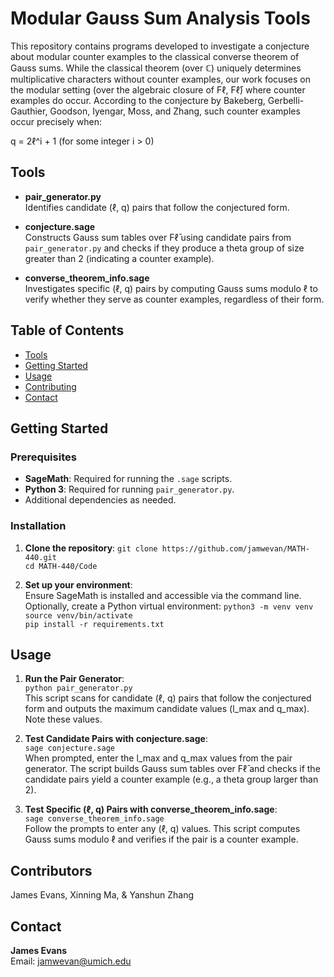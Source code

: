 # Modular Gauss Sum Analysis Tools

This repository contains programs developed to investigate a conjecture about modular counter examples to the classical converse theorem of Gauss sums. While the classical theorem (over ℂ) uniquely determines multiplicative characters without counter examples, our work focuses on the modular setting (over the algebraic closure of Fℓ, Fℓ̄) where counter examples do occur. According to the conjecture by Bakeberg, Gerbelli-Gauthier, Goodson, Iyengar, Moss, and Zhang, such counter examples occur precisely when:

q = 2ℓ^i + 1 (for some integer i > 0)

## Tools

- **pair_generator.py**  
  Identifies candidate (ℓ, q) pairs that follow the conjectured form.

- **conjecture.sage**  
  Constructs Gauss sum tables over Fℓ̄ using candidate pairs from `pair_generator.py` and checks if they produce a theta group of size greater than 2 (indicating a counter example).

- **converse_theorem_info.sage**  
  Investigates specific (ℓ, q) pairs by computing Gauss sums modulo ℓ to verify whether they serve as counter examples, regardless of their form.

## Table of Contents
- [Tools](#tools)
- [Getting Started](#getting-started)
- [Usage](#usage)
- [Contributing](#contributing)
- [Contact](#contact)

## Getting Started

### Prerequisites

- **SageMath**: Required for running the `.sage` scripts.
- **Python 3**: Required for running `pair_generator.py`.
- Additional dependencies as needed.

### Installation

1. **Clone the repository**:
`git clone https://github.com/jamwevan/MATH-440.git`  
`cd MATH-440/Code`

2. **Set up your environment**:  
Ensure SageMath is installed and accessible via the command line. Optionally, create a Python virtual environment:
`python3 -m venv venv`  
`source venv/bin/activate`  
`pip install -r requirements.txt`

## Usage

1. **Run the Pair Generator**:  
`python pair_generator.py`  
This script scans for candidate (ℓ, q) pairs that follow the conjectured form and outputs the maximum candidate values (l_max and q_max). Note these values.

2. **Test Candidate Pairs with conjecture.sage**:  
`sage conjecture.sage`  
When prompted, enter the l_max and q_max values from the pair generator. The script builds Gauss sum tables over Fℓ̄ and checks if the candidate pairs yield a counter example (e.g., a theta group larger than 2).

3. **Test Specific (ℓ, q) Pairs with converse_theorem_info.sage**:  
`sage converse_theorem_info.sage`  
Follow the prompts to enter any (ℓ, q) values. This script computes Gauss sums modulo ℓ and verifies if the pair is a counter example.

## Contributors

James Evans, Xinning Ma, & Yanshun Zhang

## Contact

**James Evans**  
Email: [jamwevan@umich.edu](mailto:jamwevan@umich.edu)
